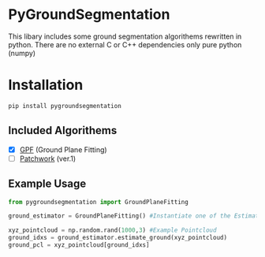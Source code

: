 # PyGroundSegmentation

This libary includes some ground segmentation algorithems rewritten in python. There are no external C or C++ dependencies only pure python (numpy)

# Installation

```bash
pip install pygroundsegmentation
```

## Included Algorithems

- [x] [GPF](https://github.com/VincentCheungM/Run_based_segmentation) (Ground Plane Fitting)
- [ ] [Patchwork](https://github.com/LimHyungTae/patchwork) (ver.1)

## Example Usage

```python
from pygroundsegmentation import GroundPlaneFitting

ground_estimator = GroundPlaneFitting() #Instantiate one of the Estimators

xyz_pointcloud = np.random.rand(1000,3) #Example Pointcloud
ground_idxs = ground_estimator.estimate_ground(xyz_pointcloud)
ground_pcl = xyz_pointcloud[ground_idxs]

```
